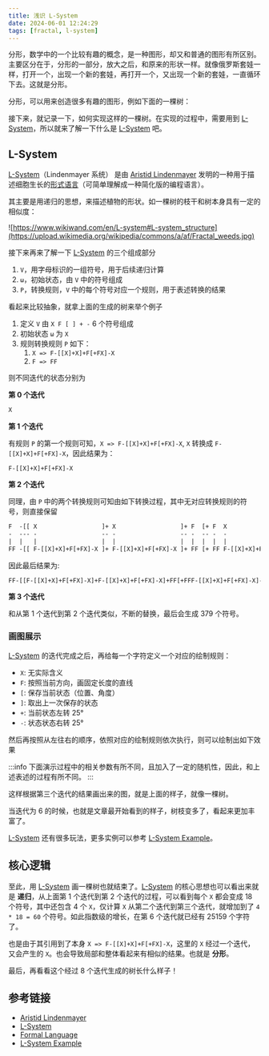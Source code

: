 ```yaml
---
title: 浅识 L-System
date: 2024-06-01 12:24:29
tags: [fractal, l-system]
---
```


分形，数学中的一个比较有趣的概念，是一种图形，却又和普通的图形有所区别。主要区分在于，分形的一部分，放大之后，和原来的形状一样。就像俄罗斯套娃一样，打开一个，出现一个新的套娃，再打开一个，又出现一个新的套娃，一直循环下去。这就是分形。

分形，可以用来创造很多有趣的图形，例如下面的一棵树：

<v-embed :data="{ title: 'Fractal Tree', url: 'https://0x-jerry.github.io/visual-experiment/#/fractal-tree'}" />

接下来，就记录一下，如何实现这样的一棵树。在实现的过程中，需要用到 [L-System]，所以就来了解一下什么是 [L-System] 吧。

## L-System

[L-System]（Lindenmayer 系统） 是由 [Aristid Lindenmayer] 发明的一种用于描述细胞生长的[形式语言][Formal Language]（可简单理解成一种简化版的编程语言）。

其主要是用递归的思想，来描述植物的形状。如一棵树的枝干和树本身具有一定的相似度：

![https://www.wikiwand.com/en/L-system#L-system_structure](https://upload.wikimedia.org/wikipedia/commons/a/af/Fractal_weeds.jpg)

接下来再来了解一下 [L-System] 的三个组成部分

1. `V`，用字母标识的一组符号，用于后续递归计算
2. `ω`，初始状态，由 `V` 中的符号组成
3. `P`，转换规则，`V` 中的每个符号对应一个规则，用于表述转换的结果

看起来比较抽象，就拿上面的生成的树来举个例子

1. 定义 `V` 由 `X F [ ] + -` 6 个符号组成
2. 初始状态 `ω` 为 `X`
3. 规则转换规则 `P` 如下：
   1. `X => F-[[X]+X]+F[+FX]-X`
   2. `F => FF`

则不同迭代的状态分别为

**第 0 个迭代**

```txt
X
```

**第 1 个迭代**

有规则 `P` 的第一个规则可知，`X => F-[[X]+X]+F[+FX]-X`, `X` 转换成 `F-[[X]+X]+F[+FX]-X`，因此结果为：

```
F-[[X]+X]+F[+FX]-X
```

**第 2 个迭代**

同理，由 `P` 中的两个转换规则可知由如下转换过程，其中无对应转换规则的符号，则直接保留

```txt
F  -[[ X                  ]+ X                  ]+ F  [+ F  X                  ]- X
-  --- -                  -- -                  -- -  -- -  -                  -- -
|  |   |                  |  |                  |  |  |  |  |                  |  |
FF -[[ F-[[X]+X]+F[+FX]-X ]+ F-[[X]+X]+F[+FX]-X ]+ FF [+ FF F-[[X]+X]+F[+FX]-X ]- F-[[X]+X]+F[+FX]-X
```

因此最后结果为:

```txt
FF-[[F-[[X]+X]+F[+FX]-X]+F-[[X]+X]+F[+FX]-X]+FF[+FFF-[[X]+X]+F[+FX]-X]-F-[[X]+X]+F[+FX]-X
```

**第 3 个迭代**

和从第 1 个迭代到第 2 个迭代类似，不断的替换，最后会生成 379 个符号。

### 画图展示

[L-System] 的迭代完成之后，再给每一个字符定义一个对应的绘制规则：

- `X`: 无实际含义
- `F`: 按照当前方向，画固定长度的直线
- `[`: 保存当前状态（位置、角度）
- `]`: 取出上一次保存的状态
- `+`: 当前状态左转 25°
- `-`: 状态状态右转 25°

然后再按照从左往右的顺序，依照对应的绘制规则依次执行，则可以绘制出如下效果

:::info
下面演示过程中的相关参数有所不同，且加入了一定的随机性，因此，和上述表述的过程有所不同。
:::

<v-embed :data="{ title: 'Fractal Tree(3 iteration)', url: 'https://0x-jerry.github.io/visual-experiment/#/fractal-tree?iteration=3&length=40'}" />

这样根据第三个迭代的结果画出来的图，就是上面的样子，就像一棵树。

当迭代为 6 的时候，也就是文章最开始看到的样子，树枝变多了，看起来更加丰富了。

[L-System] 还有很多玩法，更多实例可以参考 [L-System Example]。

## 核心逻辑

至此，用 [L-System] 画一棵树也就结束了。[L-System] 的核心思想也可以看出来就是 **递归**，从上面第 1 个迭代到第 2 个迭代的过程，可以看到每个 `X` 都会变成 18 个符号，其中还包含 4 个 `X`，仅计算 `X` 从第二个迭代到第三个迭代，就增加到了 `4 * 18 = 60` 个符号。如此指数级的增长，在第 6 个迭代就已经有 25159 个字符了。

也是由于其引用到了本身 `X => F-[[X]+X]+F[+FX]-X`，这里的 `X` 经过一个迭代，又会产生的 `X`。也会导致局部和整体看起来有相似的结果。也就是 **分形**。

最后，再看看这个经过 8 个迭代生成的树长什么样子！

<v-embed :data="{ title: 'Fractal Tree(8 iteration)', url: 'https://0x-jerry.github.io/visual-experiment/#/fractal-tree?iteration=8&length=2'}" />

## 参考链接

- [Aristid Lindenmayer]
- [L-System]
- [Formal Language]
- [L-System Example]

[Aristid Lindenmayer]: https://www.wikiwand.com/en/Aristid_Lindenmayer
[L-System]: https://www.wikiwand.com/en/L-system#/Example_7:_Fractal_plant
[Formal Language]: https://www.wikiwand.com/en/Formal_language
[L-System Example]: https://paulbourke.net/fractals/lsys/
